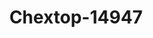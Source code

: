---
f_zip-code: 21114
f_state-code: MD
title: Chextop-14947
f_phone: 301-858-0711
f_city-only: Crofton
f_address: 2411 Crofton Ln Crofton
f_location-unique-id: '14947'
slug: chextop-14947
updated-on: '2024-05-30T13:46:58.046Z'
created-on: '2024-05-30T13:36:59.803Z'
published-on: '2024-05-30T13:54:32.469Z'
f_city-state: cms/city/crofton-md.md
f_company: cms/company/chextop.md
f_state: cms/state/maryland.md
layout: '[payday-loan].html'
tags: payday-loan
---